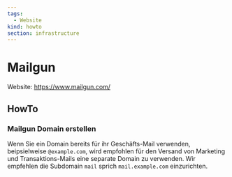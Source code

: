 ```yaml
---
tags:
  - Website
kind: howto
section: infrastructure
---
```


# Mailgun

Website: <https://www.mailgun.com/>

## HowTo

### Mailgun Domain erstellen

Wenn Sie ein Domain bereits für ihr Geschäfts-Mail verwenden, beipsielweise `@example.com`, wird empfohlen für den Versand von Marketing und Transaktions-Mails eine separate Domain zu verwenden. Wir empfehlen die Subdomain `mail` sprich `mail.example.com` einzurichten.